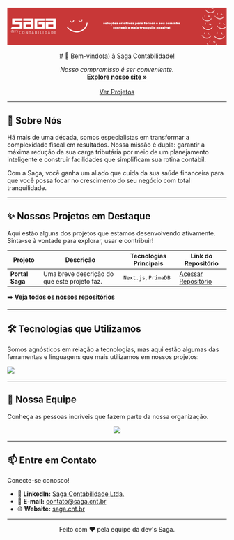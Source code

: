 <p align="center">
  <img src="https://github.com/saga-contabilidade/.github/blob/14368f724c92a70d57e8df52921f54f340a52cc3/banner_org" alt="logo" width="1080"/>
</p>



<p></p>
<p align="center"> # 👋 Bem-vindo(a) à Saga Contabilidade! </p> 

<p align="center">
  <em>Nosso compromisso é ser conveniente.</em>
  <br/>
  <a href="saga.cnt.br"><strong>Explore nosso site »</strong></a>
  <br/>
  <br/>
  <a href="#-nossos-projetos">Ver Projetos</a>
</p>

---

## 🚀 Sobre Nós

Há mais de uma década, somos especialistas em transformar a complexidade fiscal em resultados. Nossa missão é dupla: garantir a máxima redução da sua carga tributária por meio de um planejamento inteligente e construir facilidades que simplificam sua rotina contábil.

Com a Saga, você ganha um aliado que cuida da sua saúde financeira para que você possa focar no crescimento do seu negócio com total tranquilidade.

---

## ✨ Nossos Projetos em Destaque

Aqui estão alguns dos projetos que estamos desenvolvendo ativamente. Sinta-se à vontade para explorar, usar e contribuir!

| Projeto       | Descrição                                         | Tecnologias Principais          | Link do Repositório                               |
|---------------|---------------------------------------------------|---------------------------------|---------------------------------------------------|
| **Portal Saga** | Uma breve descrição do que este projeto faz.         | `Next.js`, `PrimaDB`            | [Acessar Repositório](https://github.com/saga-contabilidade/portal-repo)       |

➡️ **[Veja todos os nossos repositórios](https://github.com/orgs/saga-contabilidade/repositories)**

---

## 🛠️ Tecnologias que Utilizamos

Somos agnósticos em relação a tecnologias, mas aqui estão algumas das ferramentas e linguagens que mais utilizamos em nossos projetos:

<p align="left">
  <a href="https://skillicons.dev">
    <img src="https://skillicons.dev/icons?i=js,ts,python,java,react,nodejs,docker,azure,figma&perline=8" />
  </a>
</p>

---

## 👥 Nossa Equipe

Conheça as pessoas incríveis que fazem parte da nossa organização.

<p align="center">
  <a href="https://github.com/saga-contabilidade/graphs/contributors">
    <img src="https://contrib.rocks/image?repo=saga-contabilidade/portal-repo" />
  </a>
</p>

---

## 📫 Entre em Contato

Conecte-se conosco!

* 💼 **LinkedIn:** [Saga Contabilidade Ltda.](https://www.linkedin.com/company/saga-contabilidade-ltda)
* 📧 **E-mail:** [contato@saga.cnt.br](mailto:contato@saga.cnt.br)
* 🌐 **Website:** [saga.cnt.br](https://saga.cnt.com)

---
<p align="center">
  Feito com ❤️ pela equipe da dev's Saga.
</p>
